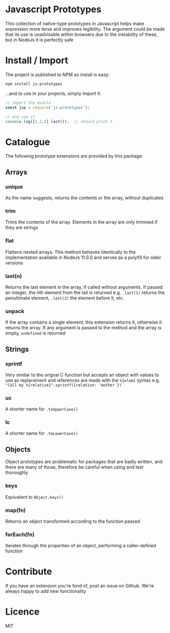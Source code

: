 # Javascript Prototypes

This collection of native-type prototypes in Javascript helps make expression more terse and improves legibility.  The argument could be made that its use is unadvisable within browsers due to the instability of these, but in NodeJs it is perfectly safe

# Install / Import
The project is published to NPM so install is easy:
```
npm install js-prototypes
```
...and to use in your projects, simply import it:
```js
// import the module
const jsp = require('js-prototypes');

// and use it
console.log([1,2,3].last());  // should print 3
```

# Catalogue

The following prototype extensions are provided by this package:

## Arrays

   ### unique
   
   As the name suggests, returns the contents or the array, without duplicates
   
   ### trim
   
   Trims the contents of the array.  Elements in the array are only trimmed if they are strings
   
   ### flat
   
   Flattens nested arrays.  This method behaves identically to the implementation available 
   in NodeJs 11.0.0 and serves as a polyfill for older versions
   
   ### last(n)
   
   Returns the last element in the array, if called without arguments.  If passed an
   integer, the nth element from the tail is returned e.g. `.last(1)` returns the penultimate
   element, `.last(2)` the element before it, etc.
   
   ### unpack
   
   If the array contains a single element, this extension returns it, otherwise it returns
   the array.  If any argument is passed to the method and the array is empty, `undefined`
   is returned
   
## Strings

  ### sprintf
  
  Very similar to the orignal C function but accepts an object with values to use as replacement
  and references are made with the `%{elem}` syntax
  e.g. `"Call my %{relative}".sprintf({relative: 'mother'})`
  
  ### uc

  A shorter name for `.toUpperCase()`
  
  ### lc
  
  A shorter name for `.toLowerCase()`
  
## Objects

Object prototypes are problematic for packages that are badly written, and there are many of those, therefore
be careful when using and test thoroughly

  ### keys
  
  Equivalent to `Object.keys()`
  
  ### map(fn)
  
  Returns an object transformed according to the function passed
  
  ### forEach(fn)
  
  Iterates through the properties of an object, performing a caller-defined function
  

# Contribute

If you have an extension you're fond of, post an issue on Github.  We're always happy to add new functionality

# Licence

MIT
